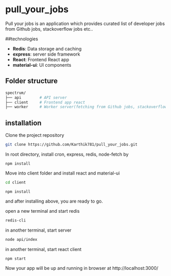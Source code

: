 # pull_your_jobs

Pull your jobs is an application which provides curated list of developer jobs from Github jobs, stackoverflow jobs etc..

##technologies
- **Redis**: Data storage and caching
- **express**: server side framework
- **React**: Frontend React app
- **material-ui**: UI components

## Folder structure

```sh
spectrum/
├── api        # API server
├── client     # Frontend app react
├── worker     # Worker server(fetching from Github jobs, stackoverflow API)
```

## installation

Clone the project repository

```bash
git clone https://github.com/Karthik781/pull_your_jobs.git
```

In root directory, install cron, express, redis, node-fetch by
```node
npm install
```
Move into client folder and install react and material-ui
```bash
cd client
```
```node
npm install
```

and after installing above, you are ready to go.

open a new terminal and start redis 
```sh
redis-cli
```
in another terminal, start server
```sh
node api/index
```
in another terminal, start react client
```sh
npm start
```

Now your app will be up and running in browser at http://localhost:3000/